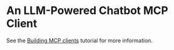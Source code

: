 # An LLM-Powered Chatbot MCP Client

See the [Building MCP clients](https://modelcontextprotocol.io/tutorials/building-a-client) tutorial for more information.
